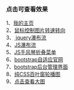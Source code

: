 ### 点击可查看效果<br>
1、[我的主页](https://sunronglang.github.io/My-Project/project--1/index.html)<br>
2、[鼠标控制图片转速转向](https://sunronglang.github.io/My-Project/project--2/index.html)<br>
3、[	jquery瀑布流](https://sunronglang.github.io/My-Project/project--3/index.html)<br>
4、[JS瀑布流](https://sunronglang.github.io/My-Project/project--4/index.html)<br>
5、[JS手风琴折叠菜单](https://sunronglang.github.io/My-Project/project--5/index.html)<br>
6、[bootstrap自适应官网](https://sunronglang.github.io/My-Project/project--6/index.html)<br>
7、[bootstrap后台管理界面](https://sunronglang.github.io/My-Project/project--7/index.html)<br>
8、[纯CSS百叶窗轮播图](https://sunronglang.github.io/My-Project/project--8/index.html)<br>
9、[点击查看大图](https://sunronglang.github.io/My-Project/project--9/index.html)<br>

